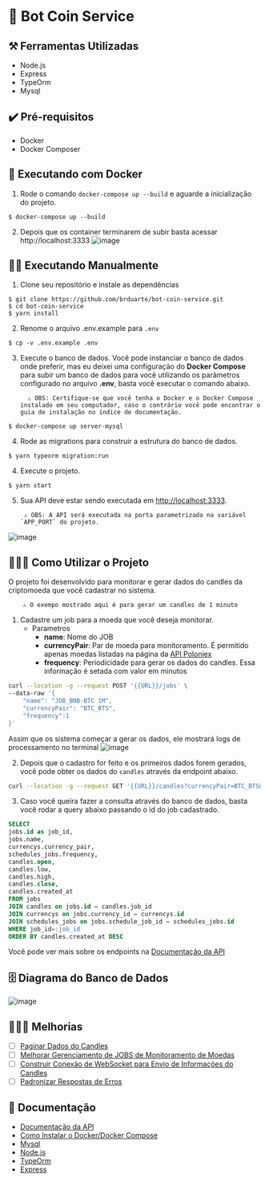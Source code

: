 # 🤖 Bot Coin Service 

## ⚒️ Ferramentas Utilizadas 
  - Node.js
  - Express
  - TypeOrm 
  - Mysql

## ✔️ Pré-requisitos 
  - Docker 
  - Docker Composer 

## 🐳  Executando com Docker

1. Rode o comando `docker-compose up --build` e aguarde a inicialização do projeto.
```
$ docker-compose up --build
```
2. Depois que os container terminarem de subir basta acessar http://localhost:3333
![image](https://user-images.githubusercontent.com/29002558/118587645-5a5b7f80-b773-11eb-8d93-42a41e4c7546.png)


## 👨‍💻 Executando Manualmente

1. Clone seu repositório e instale as dependências  

```console
$ git clone https://github.com/brduarte/bot-coin-service.git 
$ cd bot-coin-service
$ yarn install
```

2. Renome o arquivo .env.example para `.env`
```console
$ cp -v .env.example .env
```

3. Execute o banco de dados. Você pode instanciar o banco de dados onde preferir, mas eu deixei uma configuração do **Docker Compose** para subir um banco de dados para você utilizando os parâmetros configurado no arquivo **.env**, basta você executar o comando abaixo.
         
         ⚠️ OBS: Certifique-se que você tenha o Docker e o Docker Compose instalado em seu computador, caso o contrário você pode encontrar o guia de instalação no índice de documentação.

```console
$ docker-compose up server-mysql
```

4. Rode as migrations para construir a estrutura do banco de dados.
```console
$ yarn typeorm migration:run
```

4. Execute o projeto.
```console
$ yarn start 
```

5. Sua API deve estar sendo executada em [http://localhost:3333](http://localhost:3333/).

        ⚠️ OBS: A API será executada na porta parametrizada na variável `APP_PORT` do projeto. 

![image](https://user-images.githubusercontent.com/29002558/118587645-5a5b7f80-b773-11eb-8d93-42a41e4c7546.png)

## 👨🏽‍🏫 Como Utilizar o Projeto
O projeto foi desenvolvido para monitorar e gerar dados do candles da criptomoeda que você cadastrar no sistema.
       
        ⚠️ O exempo mostrado aqui é para gerar um candles de 1 minuto

1. Cadastre um job para a moeda que você deseja monitorar. 
   - Parametros
        - **name**: Nome do JOB
        - **currencyPair**: Par de moeda para monitoramento. É permitido apenas moedas listadas na página da [API Poloniex](https://docs.poloniex.com/#currency-pair-ids)
        - **frequency**: Periodicidade para gerar os dados do candles. Essa informação é setada com valor em minutos

```sh
curl --location -g --request POST '{{URL}}/jobs' \
--data-raw '{
    "name": "JOB_BNB-BTC 1M",
    "currencyPair": "BTC_BTS",
    "frequency":1
}'
```
Assim que os sistema começar a gerar os dados, ele mostrará logs de processamento no terminal
![image](https://user-images.githubusercontent.com/29002558/118678327-4cd5e200-b7d3-11eb-98c8-4f033bfcd8a9.png)

2. Depois que o cadastro for feito e os primeiros dados forem gerados, você pode obter os dados do `candles` através da endpoint abaixo.
```sh
curl --location -g --request GET '{{URL}}/candles?currencyPair=BTC_BTS&frequency=1'
```

3. Caso você queira fazer a consulta através do banco de dados, basta você rodar a query abaixo passando o id do job cadastrado.
```sql
SELECT
jobs.id as job_id,
jobs.name,
currencys.currency_pair,
schedules_jobs.frequency,
candles.open,
candles.low,
candles.high,
candles.close,
candles.created_at
FROM jobs
JOIN candles on jobs.id = candles.job_id
JOIN currencys on jobs.currency_id = currencys.id
JOIN schedules_jobs on jobs.schedule_job_id = schedules_jobs.id
WHERE job_id=:job_id
ORDER BY candles.created_at DESC
```

Você pode ver mais sobre os endpoints na [Documentação da API](https://documenter.getpostman.com/view/5528641/TzRYbPov)

## 🗄️ Diagrama do Banco de Dados

![image](https://user-images.githubusercontent.com/29002558/118680273-f9649380-b7d4-11eb-8f69-3e948810e7a3.png)

## 👨🏿‍🔬 Melhorias 
- [ ] [Paginar Dados do Candles](https://github.com/brduarte/bot-coin-service/issues/5)
- [ ] [Melhorar Gerenciamento de JOBS de Monitoramento de Moedas](https://github.com/brduarte/bot-coin-service/issues/4)
- [ ] [Construir Conexão de WebSocket para Envio de Informações do Candles](https://github.com/brduarte/bot-coin-service/issues/3)
- [ ] [Padronizar Respostas de Erros](https://github.com/brduarte/bot-coin-service/issues/2)

## 📝 Documentação 
- [Documentação da API](https://documenter.getpostman.com/view/5528641/TzRYbPov)
- [Como Instalar o Docker/Docker Compose](https://docs.docker.com/engine/install/)
- [Mysql](https://www.mysql.com/)
- [Node.js](https://nodejs.org/en/docs/)
- [TypeOrm](https://typeorm.io/)
- [Express](https://expressjs.com/pt-br/)

